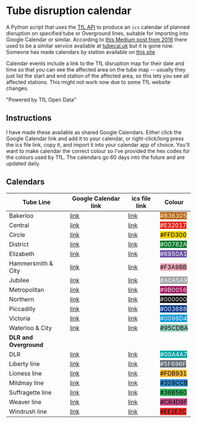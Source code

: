 # Tube disruption calendar

A Python script that uses the [TfL API](https://tfl.gov.uk/info-for/open-data-users/unified-api?intcmp=29422)  to produce an `ics` calendar of planned disruption on specified tube or Overground lines, suitable for importing into Google Calendar or similar. According to [this Medium post from 2016](https://medium.com/@ed.sparkes/a-tube-planned-works-calendar-91c7a483c3c4) there used to be a similar service available at [tubecal.uk](http://tubecal.uk/) but it is gone now. Someone has made calendars by station available on [this site](https://tfldisruptioncalendars.uk/).

Calendar events include a link to the TfL disruption map for their date and time so that you can see the affected area on the tube map -- usually they just list the start and end station of the affected area, so this lets you see all affected stations. This might not work now due to some TfL website changes.

"Powered by TfL Open Data"

## Instructions

I have made these available as shared Google Calendars.  Either click the Google Calendar link and add it to your calendar, or right-click/long press the ics file link, copy it, and import it into your calendar app of choice. You'll want to make calendar the correct colour so I've provided the hex codes for the colours used by TfL. The calendars go 60 days into the future and are updated daily.

## Calendars

| Tube Line | Google Calendar link | ics file link | Colour |
|------|----------------------|---------------|--------|
|Bakerloo | [link](https://calendar.google.com/calendar/embed?src=gnt5g8brdnc7l9freu5r5vmclgededj1%40import.calendar.google.com&ctz=Europe%2FLondon) | [link](https://calendar.google.com/calendar/ical/gnt5g8brdnc7l9freu5r5vmclgededj1%40import.calendar.google.com/public/basic.ics) |<span style="background-color:#B36305;color:#FFFFFF">#B36305</span>|
|Central | [link](https://calendar.google.com/calendar/embed?src=o9r9dt6m652nqr692h8s63h26u0l2ed3%40import.calendar.google.com&ctz=Europe%2FLondon) | [link](https://calendar.google.com/calendar/ical/o9r9dt6m652nqr692h8s63h26u0l2ed3%40import.calendar.google.com/public/basic.ics) | <span style="background-color:#E32017;color:#FFFFFF">#E32017</span>|
|Circle | [link](https://calendar.google.com/calendar/embed?src=eqc1jb37bhmbcvg25q2ku851emh1jb66%40import.calendar.google.com&ctz=Europe%2FLondon) | [link](https://calendar.google.com/calendar/ical/eqc1jb37bhmbcvg25q2ku851emh1jb66%40import.calendar.google.com/public/basic.ics) | <span style="background-color:#FFD300;color:#000000">#FFD300</span>|
|District | [link](https://calendar.google.com/calendar/embed?src=n6a46kfeabira9l2ahq5366tl8ps5mu1%40import.calendar.google.com&ctz=Europe%2FLondon) | [link](https://calendar.google.com/calendar/ical/n6a46kfeabira9l2ahq5366tl8ps5mu1%40import.calendar.google.com/public/basic.ics) | <span style="background-color:#00782A;color:#FFFFFF">#00782A</span>|
|Elizabeth | [link](https://calendar.google.com/calendar/embed?src=29gkv9eni198cj8dvek57t48uk7sblvt%40import.calendar.google.com&ctz=Europe%2FLondon) | [link](https://calendar.google.com/calendar/ical/29gkv9eni198cj8dvek57t48uk7sblvt%40import.calendar.google.com/public/basic.ics) | <span style="background-color:#6950A1;color:#FFFFFF">#6950A1</span>|
|Hammersmith & City | [link](https://calendar.google.com/calendar/embed?src=cdq9mocgqdn6ck4892a6m2k7g16i9o4n%40import.calendar.google.com&ctz=Europe%2FLondon) | [link](https://calendar.google.com/calendar/ical/cdq9mocgqdn6ck4892a6m2k7g16i9o4n%40import.calendar.google.com/public/basic.ics) | <span style="background-color:#F3A9BB;color:#000000">#F3A9BB</span>|
|Jubilee | [link](https://calendar.google.com/calendar/embed?src=i5mbufo1cjhipv0km1uftebtbojl2oe6%40import.calendar.google.com&ctz=Europe%2FLondon) | [link](https://calendar.google.com/calendar/ical/i5mbufo1cjhipv0km1uftebtbojl2oe6%40import.calendar.google.com/public/basic.ics) | <span style="background-color:#A0A5A9;color:#FFFFFF">#A0A5A9</span>|
|Metropolitan | [link](https://calendar.google.com/calendar/embed?src=v5gvci2mlcsubqm2iljuk3de3u3b049f%40import.calendar.google.com&ctz=Europe%2FLondon) | [link](https://calendar.google.com/calendar/ical/v5gvci2mlcsubqm2iljuk3de3u3b049f%40import.calendar.google.com/public/basic.ics) | <span style="background-color:#9B0056;color:#FFFFFF">#9B0056</span>|
|Northern | [link](https://calendar.google.com/calendar/embed?src=eb2sfe0f1j2hl160ec0a79gr8os7t6nf%40import.calendar.google.com&ctz=Europe%2FLondon) | [link](https://calendar.google.com/calendar/ical/eb2sfe0f1j2hl160ec0a79gr8os7t6nf%40import.calendar.google.com/public/basic.ics) | <span style="background-color:#000000;color:#FFFFFF">#000000</span>|
|Piccadilly | [link](https://calendar.google.com/calendar/embed?src=sgcsqljtasaf8e9qcmr7d0d8isk5mhem%40import.calendar.google.com&ctz=Europe%2FLondon) | [link](https://calendar.google.com/calendar/ical/sgcsqljtasaf8e9qcmr7d0d8isk5mhem%40import.calendar.google.com/public/basic.ics) | <span style="background-color:#003688;color:#FFFFFF">#003688</span>|
|Victoria | [link](https://calendar.google.com/calendar/embed?src=mp5aaggh5ec57bks9q3bcgv860l9i54i%40import.calendar.google.com&ctz=Europe%2FLondon) | [link](https://calendar.google.com/calendar/ical/mp5aaggh5ec57bks9q3bcgv860l9i54i%40import.calendar.google.com/public/basic.ics) | <span style="background-color:#0098D4;color:#FFFFFF">#0098D4</span>|
|Waterloo & City | [link](https://calendar.google.com/calendar/embed?src=c2g9vtp4l001ojqc472om3vnini4f91i%40import.calendar.google.com&ctz=Europe%2FLondon) | [link](https://calendar.google.com/calendar/ical/c2g9vtp4l001ojqc472om3vnini4f91i%40import.calendar.google.com/public/basic.ics) | <span style="background-color:#95CDBA;color:#000000">#95CDBA</span>|
| **DLR and Overground** |  |  |  |
|DLR | [link](https://calendar.google.com/calendar/embed?src=6dqrlv848s6rgitrucnp93k672u4cg89%40import.calendar.google.com&ctz=Europe%2FLondon) | [link](https://calendar.google.com/calendar/ical/6dqrlv848s6rgitrucnp93k672u4cg89%40import.calendar.google.com/public/basic.ics) | <span style="background-color:#00A4A7;color:#FFFFFF">#00A4A7</span>|
|Liberty line | [link](https://calendar.google.com/calendar/embed?src=ki9qh757nlj6s2t6rcd8h1o46j4tr90d%40import.calendar.google.com&ctz=Europe%2FLondon) | [link](https://calendar.google.com/calendar/ical/ki9qh757nlj6s2t6rcd8h1o46j4tr90d%40import.calendar.google.com/public/basic.ics) | <span style="background-color:#5F696F;color:#FFFFFF">#5F696F</span>|
|Lioness line | [link](https://calendar.google.com/calendar/embed?src=lmj6qdm9h4ajfijpij7pqku470nei45i%40import.calendar.google.com&ctz=Europe%2FLondon) | [link](https://calendar.google.com/calendar/ical/lmj6qdm9h4ajfijpij7pqku470nei45i%40import.calendar.google.com/public/basic.ics) | <span style="background-color:#FDB931;color:#000000">#FDB931</span>|
|Mildmay line | [link](https://calendar.google.com/calendar/embed?src=9k135t4mtb0j0rr8j5ink7cl3dbpe37a%40import.calendar.google.com&ctz=Europe%2FLondon) | [link](https://calendar.google.com/calendar/ical/9k135t4mtb0j0rr8j5ink7cl3dbpe37a%40import.calendar.google.com/public/basic.ics) | <span style="background-color:#328CCB;color:#000000">#328CCB</span>|
|Suffragette line | [link](https://calendar.google.com/calendar/embed?src=a9cfg57q1640k4hut824fb9c3ik9iuc1%40import.calendar.google.com&ctz=Europe%2FLondon) | [link](https://calendar.google.com/calendar/ical/a9cfg57q1640k4hut824fb9c3ik9iuc1%40import.calendar.google.com/public/basic.ics) | <span style="background-color:#36B560;color:#000000">#36B560</span>|
|Weaver line | [link](https://calendar.google.com/calendar/embed?src=v0smp7ujbmrar3dt0gfesfm1te4hck95%40import.calendar.google.com&ctz=Europe%2FLondon) | [link](https://calendar.google.com/calendar/ical/v0smp7ujbmrar3dt0gfesfm1te4hck95%40import.calendar.google.com/public/basic.ics) | <span style="background-color:#CB4D8F;color:#000000">#CB4D8F</span>|
|Windrush line | [link](https://calendar.google.com/calendar/embed?src=4go37nui820t0qhm9shm01fcageoqjqr%40import.calendar.google.com&ctz=Europe%2FLondon) | [link](https://calendar.google.com/calendar/ical/4go37nui820t0qhm9shm01fcageoqjqr%40import.calendar.google.com/public/basic.ics) | <span style="background-color:#EE2E2C;color:#000000">#EE2E2C</span>|
